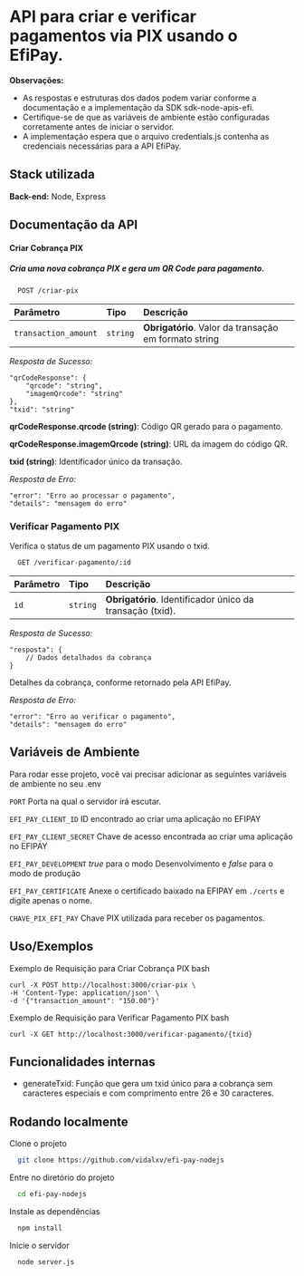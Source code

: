 # API para criar e verificar pagamentos via PIX usando o EfiPay.
**Observações:**

- As respostas e estruturas dos dados podem variar conforme a documentação e a implementação da SDK sdk-node-apis-efi.
- Certifique-se de que as variáveis de ambiente estão configuradas corretamente antes de iniciar o servidor.
- A implementação espera que o arquivo credentials.js contenha as credenciais necessárias para a API EfiPay.

## Stack utilizada

**Back-end:** Node, Express

## Documentação da API

#### Criar Cobrança PIX
##### Cria uma nova cobrança PIX e gera um QR Code para pagamento.

```http
  POST /criar-pix
```

| Parâmetro   | Tipo       | Descrição                           |
| :---------- | :--------- | :---------------------------------- |
| `transaction_amount` | `string` | **Obrigatório**. Valor da transação em formato string |

*Resposta de Sucesso:*

    "qrCodeResponse": {
        "qrcode": "string",
        "imagemQrcode": "string"
    },
    "txid": "string"

**qrCodeResponse.qrcode (string)**: Código QR gerado para o pagamento.

**qrCodeResponse.imagemQrcode (string)**: URL da imagem do código QR.

**txid (string)**: Identificador único da transação.

*Resposta de Erro:*

    "error": "Erro ao processar o pagamento",
    "details": "mensagem do erro"
### Verificar Pagamento PIX
Verifica o status de um pagamento PIX usando o txid.
```http
  GET /verificar-pagamento/:id
```

| Parâmetro   | Tipo       | Descrição                                   |
| :---------- | :--------- | :------------------------------------------ |
| `id`      | `string` | **Obrigatório**. Identificador único da transação (txid). |

*Resposta de Sucesso:*

    "resposta": {
        // Dados detalhados da cobrança
    }

Detalhes da cobrança, conforme retornado pela API EfiPay.

*Resposta de Erro:*

    "error": "Erro ao verificar o pagamento",
    "details": "mensagem do erro"


## Variáveis de Ambiente

Para rodar esse projeto, você vai precisar adicionar as seguintes variáveis de ambiente no seu .env

`PORT` Porta na qual o servidor irá escutar.

`EFI_PAY_CLIENT_ID` ID encontrado ao criar uma aplicação no EFIPAY

`EFI_PAY_CLIENT_SECRET` Chave de acesso encontrada ao criar uma aplicação no EFIPAY

`EFI_PAY_DEVELOPMENT` *true* para o modo Desenvolvimento e *false* para o modo de produção

`EFI_PAY_CERTIFICATE` Anexe o certificado baixado na EFIPAY em `./certs` e digite apenas o nome.

`CHAVE_PIX_EFI_PAY` Chave PIX utilizada para receber os pagamentos.



## Uso/Exemplos

Exemplo de Requisição para Criar Cobrança PIX
bash
```curl
curl -X POST http://localhost:3000/criar-pix \
-H 'Content-Type: application/json' \
-d '{"transaction_amount": "150.00"}'
```
Exemplo de Requisição para Verificar Pagamento PIX
bash
```curl
curl -X GET http://localhost:3000/verificar-pagamento/{txid}
```



## Funcionalidades internas

- generateTxid: Função que gera um txid único para a cobrança sem caracteres especiais e com comprimento entre 26 e 30 caracteres.

## Rodando localmente

Clone o projeto

```bash
  git clone https://github.com/vidalxv/efi-pay-nodejs
```

Entre no diretório do projeto

```bash
  cd efi-pay-nodejs
```

Instale as dependências

```bash
  npm install
```

Inicie o servidor

```bash
  node server.js
```

